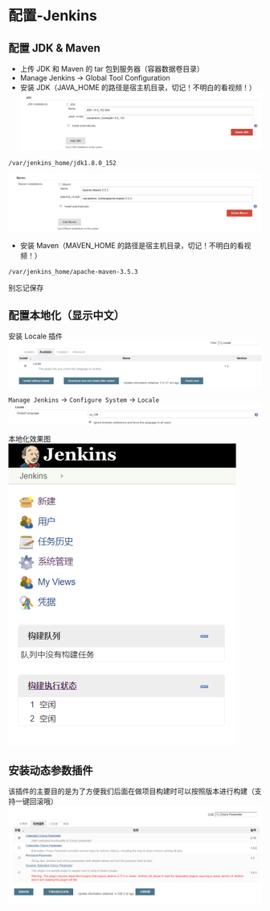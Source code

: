 # 配置-Jenkins
## 配置 JDK & Maven
- 上传 JDK 和 Maven 的 tar 包到服务器（容器数据卷目录）
- Manage Jenkins -> Global Tool Configuration
- 安装 JDK（JAVA_HOME 的路径是宿主机目录，切记！不明白的看视频！）
![31-001](../../static/zh/Spring-Boot-Dubbo-Zookeeper/31-001.png)
```
/var/jenkins_home/jdk1.8.0_152
```
![31-002](../../static/zh/Spring-Boot-Dubbo-Zookeeper/31-002.png)
- 安装 Maven（MAVEN_HOME 的路径是宿主机目录，切记！不明白的看视频！）
```
/var/jenkins_home/apache-maven-3.5.3
```

别忘记保存
## 配置本地化（显示中文）
安装 Locale 插件
![31-003](../../static/zh/Spring-Boot-Dubbo-Zookeeper/31-003.png)

`Manage Jenkins` -> `Configure System` -> `Locale`
![31-004](../../static/zh/Spring-Boot-Dubbo-Zookeeper/31-004.png)

本地化效果图
![31-005](../../static/zh/Spring-Boot-Dubbo-Zookeeper/31-005.png)

## 安装动态参数插件
该插件的主要目的是为了方便我们后面在做项目构建时可以按照版本进行构建（支持一键回滚哦）
![31-006](../../static/zh/Spring-Boot-Dubbo-Zookeeper/31-006.png)
